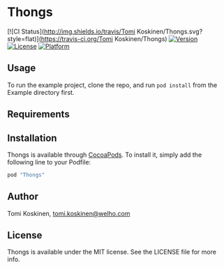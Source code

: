 # Thongs

[![CI Status](http://img.shields.io/travis/Tomi Koskinen/Thongs.svg?style=flat)](https://travis-ci.org/Tomi Koskinen/Thongs)
[![Version](https://img.shields.io/cocoapods/v/Thongs.svg?style=flat)](http://cocoapods.org/pods/Thongs)
[![License](https://img.shields.io/cocoapods/l/Thongs.svg?style=flat)](http://cocoapods.org/pods/Thongs)
[![Platform](https://img.shields.io/cocoapods/p/Thongs.svg?style=flat)](http://cocoapods.org/pods/Thongs)

## Usage

To run the example project, clone the repo, and run `pod install` from the Example directory first.

## Requirements

## Installation

Thongs is available through [CocoaPods](http://cocoapods.org). To install
it, simply add the following line to your Podfile:

```ruby
pod "Thongs"
```

## Author

Tomi Koskinen, tomi.koskinen@welho.com

## License

Thongs is available under the MIT license. See the LICENSE file for more info.
